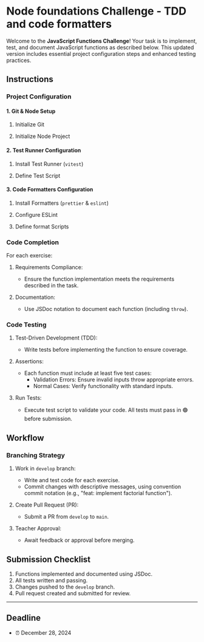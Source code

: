 # Node foundations Challenge - TDD and code formatters

Welcome to the **JavaScript Functions Challenge**! Your task is to implement, test, and document JavaScript functions as described below. This updated version includes essential project configuration steps and enhanced testing practices.

## Instructions

### Project Configuration

#### 1. Git & Node Setup

1. Initialize Git

2. Initialize Node Project

#### 2. Test Runner Configuration

1. Install Test Runner (`vitest`)

2. Define Test Script

#### 3. Code Formatters Configuration

1. Install Formatters (`prettier` & `eslint`)

2. Configure ESLint

3. Define format Scripts

### Code Completion

For each exercise:

1. Requirements Compliance:

   - Ensure the function implementation meets the requirements described in the task.

2. Documentation:
   - Use JSDoc notation to document each function (including `throw`).

### Code Testing

1. Test-Driven Development (TDD):

   - Write tests before implementing the function to ensure coverage.

2. Assertions:

   - Each function must include at least five test cases:
     - Validation Errors: Ensure invalid inputs throw appropriate errors.
     - Normal Cases: Verify functionality with standard inputs.

3. Run Tests:
   - Execute test script to validate your code. All tests must pass in 🟢 before submission.

## Workflow

### Branching Strategy

1. Work in `develop` branch:

   - Write and test code for each exercise.
   - Commit changes with descriptive messages, using convention commit notation (e.g., "feat: implement factorial function").

2. Create Pull Request (PR):

   - Submit a PR from `develop` to `main`.

3. Teacher Approval:

   - Await feedback or approval before merging.

## Submission Checklist

1. Functions implemented and documented using JSDoc.
2. All tests written and passing.
3. Changes pushed to the `develop` branch.
4. Pull request created and submitted for review.

---

## Deadline

- ⏰ December 28, 2024
